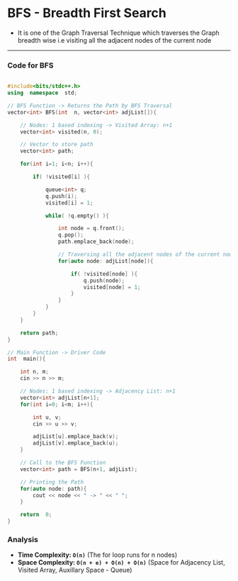 # BFS - Breadth First Search

- It is one of the Graph Traversal Technique which traverses the Graph breadth wise i.e visiting all the adjacent nodes of the current node
---

### Code for BFS

``` cpp

#include<bits/stdc++.h>
using  namespace  std;

// BFS Function -> Returns the Path by BFS Traversal
vector<int> BFS(int  n, vector<int> adjList[]){

    // Nodes: 1 based indexing -> Visited Array: n+1
    vector<int> visited(n, 0);

    // Vector to store path
    vector<int> path;

    for(int i=1; i<n; i++){

        if( !visited[i] ){

            queue<int> q;
            q.push(i);
            visited[i] = 1;

            while( !q.empty() ){

                int node = q.front();
                q.pop();
                path.emplace_back(node);

                // Traversing all the adjacent nodes of the current node
                for(auto node: adjList[node]){

                    if( !visited[node] ){
                        q.push(node);
                        visited[node] = 1;
                    }
                }
            }
        }
    }

    return path;
}

// Main Function -> Driver Code
int  main(){

    int n, m;
    cin >> n >> m;

    // Nodes: 1 based indexing -> Adjacency List: n+1
    vector<int> adjList[n+1];
    for(int i=0; i<m; i++){

        int u, v;
        cin >> u >> v;

        adjList[u].emplace_back(v);
        adjList[v].emplace_back(u);
    }

    // Call to the BFS Function
    vector<int> path = BFS(n+1, adjList);

    // Printing the Path
    for(auto node: path){
        cout << node << " -> " << " ";
    }

    return  0;
}

```

### Analysis

- **Time Complexity: `O(n)`** (The for loop runs for n nodes)
- **Space Complexity: `O(n + e) + O(n) + O(n)`** (Space for Adjacency List, Visited Array, Auxillary Space - Queue)
